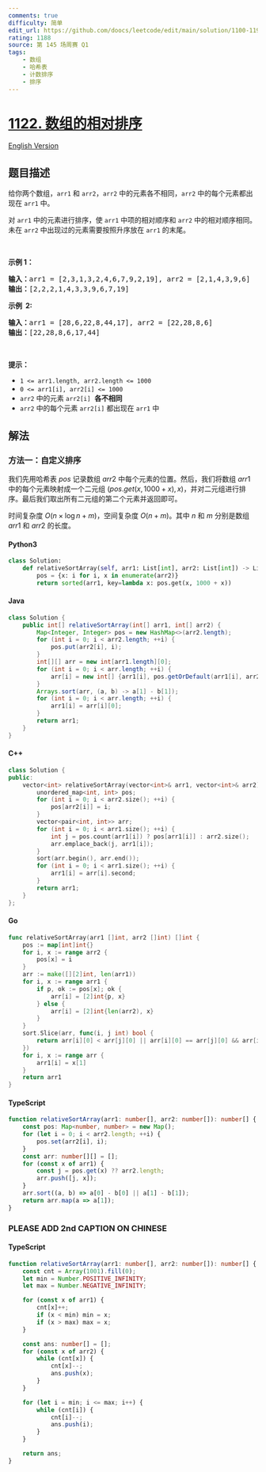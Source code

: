 ```yaml
---
comments: true
difficulty: 简单
edit_url: https://github.com/doocs/leetcode/edit/main/solution/1100-1199/1122.Relative%20Sort%20Array/README.md
rating: 1188
source: 第 145 场周赛 Q1
tags:
    - 数组
    - 哈希表
    - 计数排序
    - 排序
---
```


<!-- problem:start -->

# [1122. 数组的相对排序](https://leetcode.cn/problems/relative-sort-array)

[English Version](/solution/1100-1199/1122.Relative%20Sort%20Array/README_EN.md)

## 题目描述

<!-- description:start -->

<p>给你两个数组，<code>arr1</code> 和&nbsp;<code>arr2</code>，<code>arr2</code>&nbsp;中的元素各不相同，<code>arr2</code> 中的每个元素都出现在&nbsp;<code>arr1</code>&nbsp;中。</p>

<p>对 <code>arr1</code>&nbsp;中的元素进行排序，使 <code>arr1</code> 中项的相对顺序和&nbsp;<code>arr2</code>&nbsp;中的相对顺序相同。未在&nbsp;<code>arr2</code>&nbsp;中出现过的元素需要按照升序放在&nbsp;<code>arr1</code>&nbsp;的末尾。</p>

<p>&nbsp;</p>

<p><strong>示例 1：</strong></p>

<pre>
<strong>输入：</strong>arr1 = [2,3,1,3,2,4,6,7,9,2,19], arr2 = [2,1,4,3,9,6]
<strong>输出：</strong>[2,2,2,1,4,3,3,9,6,7,19]
</pre>

<p><strong>示例 &nbsp;2:</strong></p>

<pre>
<strong>输入：</strong>arr1 = [28,6,22,8,44,17], arr2 = [22,28,8,6]
<strong>输出：</strong>[22,28,8,6,17,44]
</pre>

<p>&nbsp;</p>

<p><strong>提示：</strong></p>

<ul>
	<li><code>1 &lt;= arr1.length, arr2.length &lt;= 1000</code></li>
	<li><code>0 &lt;= arr1[i], arr2[i] &lt;= 1000</code></li>
	<li><code>arr2</code>&nbsp;中的元素&nbsp;<code>arr2[i]</code>&nbsp;&nbsp;<strong>各不相同</strong>&nbsp;</li>
	<li><code>arr2</code> 中的每个元素&nbsp;<code>arr2[i]</code>&nbsp;都出现在&nbsp;<code>arr1</code>&nbsp;中</li>
</ul>

<!-- description:end -->

## 解法

<!-- solution:start -->

### 方法一：自定义排序

我们先用哈希表 $pos$ 记录数组 $arr2$ 中每个元素的位置。然后，我们将数组 $arr1$ 中的每个元素映射成一个二元组 $(pos.get(x, 1000 + x), x)$，并对二元组进行排序。最后我们取出所有二元组的第二个元素并返回即可。

时间复杂度 $O(n \times \log n + m)$，空间复杂度 $O(n + m)$。其中 $n$ 和 $m$ 分别是数组 $arr1$ 和 $arr2$ 的长度。

<!-- tabs:start -->

#### Python3

```python
class Solution:
    def relativeSortArray(self, arr1: List[int], arr2: List[int]) -> List[int]:
        pos = {x: i for i, x in enumerate(arr2)}
        return sorted(arr1, key=lambda x: pos.get(x, 1000 + x))
```

#### Java

```java
class Solution {
    public int[] relativeSortArray(int[] arr1, int[] arr2) {
        Map<Integer, Integer> pos = new HashMap<>(arr2.length);
        for (int i = 0; i < arr2.length; ++i) {
            pos.put(arr2[i], i);
        }
        int[][] arr = new int[arr1.length][0];
        for (int i = 0; i < arr.length; ++i) {
            arr[i] = new int[] {arr1[i], pos.getOrDefault(arr1[i], arr2.length + arr1[i])};
        }
        Arrays.sort(arr, (a, b) -> a[1] - b[1]);
        for (int i = 0; i < arr.length; ++i) {
            arr1[i] = arr[i][0];
        }
        return arr1;
    }
}
```

#### C++

```cpp
class Solution {
public:
    vector<int> relativeSortArray(vector<int>& arr1, vector<int>& arr2) {
        unordered_map<int, int> pos;
        for (int i = 0; i < arr2.size(); ++i) {
            pos[arr2[i]] = i;
        }
        vector<pair<int, int>> arr;
        for (int i = 0; i < arr1.size(); ++i) {
            int j = pos.count(arr1[i]) ? pos[arr1[i]] : arr2.size();
            arr.emplace_back(j, arr1[i]);
        }
        sort(arr.begin(), arr.end());
        for (int i = 0; i < arr1.size(); ++i) {
            arr1[i] = arr[i].second;
        }
        return arr1;
    }
};
```

#### Go

```go
func relativeSortArray(arr1 []int, arr2 []int) []int {
	pos := map[int]int{}
	for i, x := range arr2 {
		pos[x] = i
	}
	arr := make([][2]int, len(arr1))
	for i, x := range arr1 {
		if p, ok := pos[x]; ok {
			arr[i] = [2]int{p, x}
		} else {
			arr[i] = [2]int{len(arr2), x}
		}
	}
	sort.Slice(arr, func(i, j int) bool {
		return arr[i][0] < arr[j][0] || arr[i][0] == arr[j][0] && arr[i][1] < arr[j][1]
	})
	for i, x := range arr {
		arr1[i] = x[1]
	}
	return arr1
}
```

#### TypeScript

```ts
function relativeSortArray(arr1: number[], arr2: number[]): number[] {
    const pos: Map<number, number> = new Map();
    for (let i = 0; i < arr2.length; ++i) {
        pos.set(arr2[i], i);
    }
    const arr: number[][] = [];
    for (const x of arr1) {
        const j = pos.get(x) ?? arr2.length;
        arr.push([j, x]);
    }
    arr.sort((a, b) => a[0] - b[0] || a[1] - b[1]);
    return arr.map(a => a[1]);
}
```

<!-- tabs:end -->

<!-- solution:end -->

<!-- solution:start -->

### PLEASE ADD 2nd CAPTION ON CHINESE

<!-- tabs:start -->

#### TypeScript

```ts
function relativeSortArray(arr1: number[], arr2: number[]): number[] {
    const cnt = Array(1001).fill(0);
    let min = Number.POSITIVE_INFINITY;
    let max = Number.NEGATIVE_INFINITY;

    for (const x of arr1) {
        cnt[x]++;
        if (x < min) min = x;
        if (x > max) max = x;
    }

    const ans: number[] = [];
    for (const x of arr2) {
        while (cnt[x]) {
            cnt[x]--;
            ans.push(x);
        }
    }

    for (let i = min; i <= max; i++) {
        while (cnt[i]) {
            cnt[i]--;
            ans.push(i);
        }
    }

    return ans;
}
```

<!-- tabs:end -->

<!-- solution:end -->

<!-- problem:end -->

